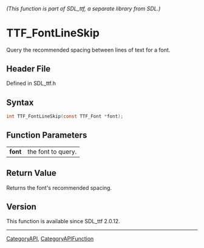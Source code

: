 ###### (This function is part of SDL_ttf, a separate library from SDL.)
# TTF_FontLineSkip

Query the recommended spacing between lines of text for a font.

## Header File

Defined in SDL_ttf.h

## Syntax

```c
int TTF_FontLineSkip(const TTF_Font *font);

```

## Function Parameters

|              |                    |
| ------------ | ------------------ |
| **font**     | the font to query. |

## Return Value

Returns the font's recommended spacing.

## Version

This function is available since SDL_ttf 2.0.12.

----
[CategoryAPI](CategoryAPI), [CategoryAPIFunction](CategoryAPIFunction)

